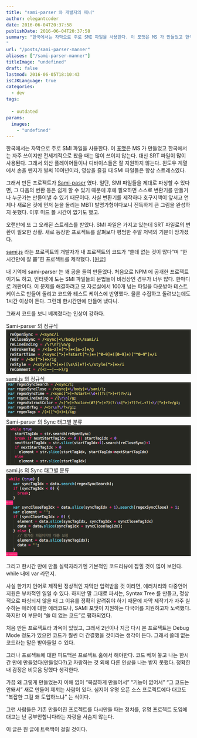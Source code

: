```yaml
---
title: "sami-parser 와 개발자의 매너"
author: elegantcoder
date: 2016-06-04T20:37:58
publishDate: 2016-06-04T20:37:58
summary: "한국에서는 자막으로 주로 SMI 파일을 사용한다. 이 포맷은 MS 가 만들었고 한국에서는 자주 쓰이지만 전세계적으로 봤을 때는 많이 쓰이지 않는다. 대신 SRT 파일이 많이 사용된다. 그래서 외산 플레이어들이나 디바이스들은 잘 지원하지 않는다. 윈도우 계열에서 손을 뗀지가 벌써 10여년이라, 영상을 즐길 때 SMI 파일들은 항상 스트레스였다. 그래서 만든 프로젝트가 Sami-paser 였다. 일단, SMI 파일들을 제대로 파싱할 [&hellip;]
"
url: "/posts/sami-parser-manner"
aliases: ["/sami-parser-manner"]
titleImage: "undefined"
draft: false
lastmod: 2016-06-05T18:10:43
isCJKLanguage: true
categories:
  - dev
tags:

  - outdated
params:
  images:
    - "undefined"
---
```

한국에서는 자막으로 주로 SMI 파일을 사용한다. 이 [포맷](https://en.wikipedia.org/wiki/SAMI)은 MS 가 만들었고 한국에서는 자주 쓰이지만 전세계적으로 봤을 때는 많이 쓰이지 않는다. 대신 SRT 파일이 많이 사용된다. 그래서 외산 플레이어들이나 디바이스들은 잘 지원하지 않는다. 윈도우 계열에서 손을 뗀지가 벌써 10여년이라, 영상을 즐길 때 SMI 파일들은 항상 스트레스였다.

그래서 만든 프로젝트가 [Sami-paser](http://npmjs.com/sami-parser) 였다. 일단, SMI 파일들을 제대로 파싱할 수 있다면, 그 다음의 변환 등은 쉽게 할 수 있기 때문에 후에 필요하면 스스로 변환기를 만들거나 누군가는 만들어낼 수 있기 때문이다. 사실 변환기를 제작하다 호구지책이 앞서고 언제나 새로운 것에 먼저 눈을 돌리는 MBTI 발명가형이다보니 진득하게 큰 그림을 완성하지 못했다. 이후 미드 볼 시간이 없기도 했고.

오랜만에 또 그 오래된 스트레스를 받았다. SMI 파일은 가지고 있는데 SRT 파일로의 변환이 필요한 상황. 새로 등장한 프로젝트를 살펴보다 평범한 주말 저녁의 기분이 망가졌다.

[sami.js](https://www.npmjs.com/package/sami.js) 라는 프로젝트의 개발자가 내 프로젝트의 코드가 “쓸데 없는 것이 많다”며 “한시간만에 잘 뽑”힌 프로젝트를 제작했다. [\[원글\]](https://redpumpkin.net/2016/02/25/smi-sami-%EC%9E%90%EB%A7%89-%ED%8C%8C%EC%84%9C/)

내 기억에 sami-parser 는 꽤 공을 들여 만들었다. 처음으로 NPM 에 공개한 프로젝트 이기도 하고, 인터넷에 도는 SMI 파일들의 문법들이 비정상인 경우가 너무 많다. 한마디로 개판이다. 이 문제를 해결하려고 모 자료실에서 100개 넘는 파일을 다운받아 테스트케이스로 만들어 돌리고 코드와 테스트 케이스에 반영했다. 물론 수집하고 돌려보는데도 1시간 이상이 든다. 그런데 한시간만에 만들어 냈다니.

그래서 코드를 보니 베껴졌다는 인상이 강하다.

Sami-parser 의 정규식![Screen Shot 2016-06-05 at 5.16.48 AM](Screen-Shot-2016-06-05-at-5.16.48-AM.png)sami.js 의 정규식![Screen Shot 2016-06-05 at 5.17.22 AM](Screen-Shot-2016-06-05-at-5.17.22-AM.png) Sami-parser 의 Sync 태그별 분류![Screen Shot 2016-06-05 at 5.18.04 AM](Screen-Shot-2016-06-05-at-5.18.04-AM.png)sami.js 의 Sync 태그별 분류![Screen Shot 2016-06-05 at 5.18.29 AM](Screen-Shot-2016-06-05-at-5.18.29-AM.png)

그리고 한시간 만에 만들 실력자라기엔 기본적인 코드리뷰에 잡힐 것이 많이 보인다. while 내에 var 라던지.

사실 한가지 언어로 제작된 정상적인 자막만 입력받을 것 이라면, 에러처리와 다중언어 지원은 부차적인 일일 수 있다. 하지만 말 그대로 파서는, Syntax Tree 를 만들고, 정상적으로 파싱되지 않을 때 그 이유를 정확히 알려줘야 하기 때문에 자막 제작기가 자주 실수하는 에러에 대한 에러코드나, SAMI 포맷이 지원하는 다국어를 지원하고자 노력했다. 하지만 이 부분이 “쓸 데 없는 코드”로 폄하되었다.

처음 만든 프로젝트라 과욕이 있었고, 그래서 2년이나 지금 다시 본 프로젝트는 Debug Mode 정도가 있으면 코드가 훨씬 더 간결했을 것이라는 생각이 든다. 그래서 쓸데 없는 코드라는 말은 받아들일 수 있다.

그러나 프로젝트에 대한 피드백은 프로젝트 홈에서 해야한다. 코드 베껴 놓고 나는 한시간 만에 만들었다(만들었다?)고 자랑하는 것 외에 다른 인상을 나는 받지 못했다. 정확한 내 감정은 비웃음 당했다 생각한다.

가끔 왜 그렇게 만들었는지 이해 없이 “복잡하게 만들어서” “기능이 없어서” “그 코드는 안돼서” 새로 만들어 제끼는 사람이 있다. 심지어 유명 오픈 소스 프로젝트에다 대고도 “복잡한 그걸 왜 도입하느냐” 는 식이다.

그런 사람들은 기존 만들어진 프로젝트를 다시만들 때는 정치를, 유명 프로젝트 도입에 대고는 난 공부안합니다라는 자랑을 서슴지 않는다.

이 글은 원 글에 트랙백이 걸릴 것이다.
